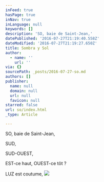 ```yaml
---
inFeed: true
hasPage: true
inNav: true
inLanguage: null
keywords: []
description: 'SO, baie de Saint-Jean,'
datePublished: '2016-07-27T21:19:40.558Z'
dateModified: '2016-07-27T21:19:27.650Z'
title: Sombra y Sol
author:
  - name: ''
    url: ''
via: {}
sourcePath: _posts/2016-07-27-so.md
authors: []
publisher:
  name: null
  domain: null
  url: null
  favicon: null
starred: false
url: so/index.html
_type: Article

---
```

SO, baie de Saint-Jean,

SUD, 

SUD-OUEST,

EST-ce haut, OUEST-ce tôt ? 

LUZ est coutume,
![](https://the-grid-user-content.s3-us-west-2.amazonaws.com/8b24268e-da18-4ee0-8605-2f4d92192325.jpg)